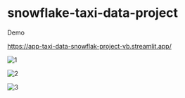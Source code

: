 # snowflake-taxi-data-project

Demo

https://app-taxi-data-snowflak-project-vb.streamlit.app/

![1](https://res.cloudinary.com/vaibhav-codexpress/image/upload/v1747202557/Screenshot_2025-05-14_at_2.01.52_AM_d1kenq.png)


![2](https://res.cloudinary.com/vaibhav-codexpress/image/upload/v1747202556/Screenshot_2025-05-14_at_2.02.05_AM_zdhvk2.png)


![3](https://res.cloudinary.com/vaibhav-codexpress/image/upload/v1747202556/Screenshot_2025-05-14_at_2.02.13_AM_ftm2sg.png)